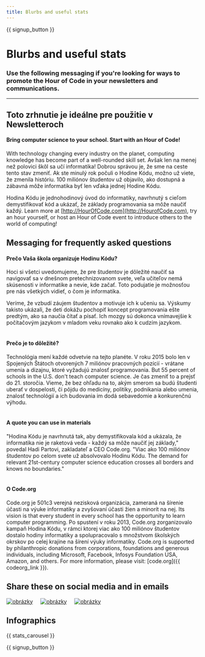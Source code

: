 ```yaml
---
title: Blurbs and useful stats
---
```


<a id="blurb"></a>

{{ signup_button }}

# Blurbs and useful stats

### Use the following messaging if you're looking for ways to promote the Hour of Code in your newsletters and communications.

* * *

## Toto zrhnutie je ideálne pre použitie v Newsletteroch

#### Bring computer science to your school. Start with an Hour of Code!

With technology changing every industry on the planet, computing knowledge has become part of a well-rounded skill set. Avšak len na menej než polovici škôl sa učí informatika! Dobrou správou je, že sme na ceste tento stav zmeniť. Ak ste minulý rok počuli o Hodine Kódu, možno už viete, že zmenila históriu. 100 miliónov študentov už objavilo, ako dostupná a zábavná môže informatika byť len vďaka jednej Hodine Kódu.

Hodina Kódu je jednohodinový úvod do informatiky, navrhnutý s cieľom demystifikovať kód a ukázať, že základy programovania sa môže naučiť každý. Learn more at [http://HourOfCode.com](http://HourofCode.com), try an hour yourself, or host an Hour of Code event to introduce others to the world of computing!

## Messaging for frequently asked questions

#### Prečo Vaša škola organizuje Hodinu Kódu?

Hoci si všetci uvedomujeme, že pre študentov je dôležité naučiť sa navigovať sa v dnešnom pretechnizovanom svete, veľa učiteľov nemá skúsenosti v informatike a nevie, kde začať. Toto podujatie je možnosťou pre nás všetkých vidieť, o čom je informatika.

Veríme, že vzbudí záujem študentov a motivuje ich k učeniu sa. Výskumy takisto ukázali, že deti dokážu pochopiť koncept programovania ešte predtým, ako sa naučia čítať a písať. Ich mozgy sú dokonca vnímavejšie k počítačovým jazykom v mladom veku rovnako ako k cudzím jazykom. <br /> <br />

#### Prečo je to dôležité?

Technológia mení každé odvetvie na tejto planéte. V roku 2015 bolo len v Spojených Štátoch otvorených 7 miliónov pracovných pozícií - vrátane umenia a dizajnu, ktoré vyžadujú znalosť programovania. But 55 percent of schools in the U.S. don't teach computer science. Je čas zmeniť to a prejsť do 21. storočia. Vieme, že bez ohľadu na to, akým smerom sa budú študenti uberať v dospelosti, či pôjdu do medicíny, politiky, podnikania alebo umenia, znalosť technológií a ich budovania im dodá sebavedomie a konkurenčnú výhodu. <br /> <br />

#### A quote you can use in materials

"Hodina Kódu je navrhnutá tak, aby demystifikovala kód a ukázala, že informatika nie je raketová veda - každý sa môže naučiť jej základy," povedal Hadi Partovi, zakladateľ a CEO Code.org. "Viac ako 100 miliónov študentov po celom svete už absolvovalo Hodinu Kódu. The demand for relevant 21st-century computer science education crosses all borders and knows no boundaries." <br /> <br />

#### O Code.org

Code.org je 501c3 verejná nezisková organizácia, zameraná na šírenie účasti na výuke informatiky a zvyšovaní účasti žien a minorít na nej. Its vision is that every student in every school has the opportunity to learn computer programming. Po spustení v roku 2013, Code.org zorganizovalo kampaň Hodina Kódu, v rámci ktorej viac ako 100 miliónov študentov dostalo hodiny informatiky a spolupracovalo s množstvom školských okrskov po celej krajine na šírení výuky informatiky. Code.org is supported by philanthropic donations from corporations, foundations and generous individuals, including Microsoft, Facebook, Infosys Foundation USA, Amazon, and others. For more information, please visit: [code.org]({{ codeorg_link }}).

## Share these on social media and in emails

[![obrázky](/images/social-media/fit-250/social-1.png)](/images/social-media/social-1.png)&nbsp;&nbsp;&nbsp;&nbsp; [![obrázky](/images/social-media/fit-250/social-2.png)](/images/social-media/social-2.png)&nbsp;&nbsp;&nbsp;&nbsp; [![obrázky](/images/social-media/fit-250/social-3.png)](/images/social-media/social-3.png)&nbsp;&nbsp;&nbsp;&nbsp;

<a id="infographics"></a>

## Infographics

{{ stats_carousel }}

{{ signup_button }}